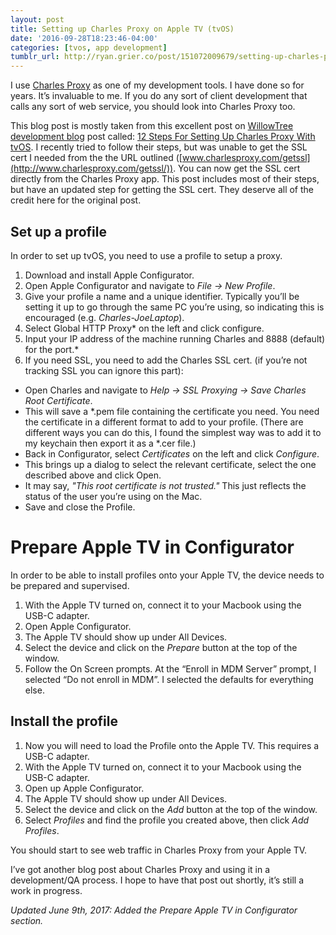 ```yaml
---
layout: post
title: Setting up Charles Proxy on Apple TV (tvOS)
date: '2016-09-28T18:23:46-04:00'
categories: [tvos, app development]
tumblr_url: http://ryan.grier.co/post/151072009679/setting-up-charles-proxy-on-apple-tv-tvos
---
```

I use [Charles Proxy](https://www.charlesproxy.com) as one of my development tools. I have done so for years. It’s invaluable to me. If you do any sort of client development that calls any sort of web service, you should look into Charles Proxy too.

This blog post is mostly taken from this excellent post on [WillowTree development blog](https://willowtreeapps.com/ideas) post called: [12 Steps For Setting Up Charles Proxy With tvOS](https://willowtreeapps.com/ideas/12-steps-for-setting-up-charles-proxy-with-tvos/). I recently tried to follow their steps, but was unable to get the SSL cert I needed from the the URL outlined ([www.charlesproxy.com/getssl](http://www.charlesproxy.com/getssl/)). You can now get the SSL cert directly from the Charles Proxy app. This post includes most of their steps, but have an updated step for getting the SSL cert. They deserve all of the credit here for the original post.

## Set up a profile

In order to set up tvOS, you need to use a profile to setup a proxy.

1. Download and install Apple Configurator.
1. Open Apple Configurator and navigate to _File -> New Profile_.
1. Give your profile a name and a unique identifier. Typically you’ll be setting it up to go through the same PC you’re using, so indicating this is encouraged (e.g. _Charles-JoeLaptop_).
1. Select Global HTTP Proxy* on the left and click configure.
1. Input your IP address of the machine running Charles and 8888 (default) for the port.*
1. If you need SSL, you need to add the Charles SSL cert. (if you’re not tracking SSL you can ignore this part):

- Open Charles and navigate to _Help -> SSL Proxying -> Save Charles Root Certificate_. 
- This will save a *.pem file containing the certificate you need. You need the certificate in a different format to add to your profile. (There are different ways you can do this, I found the simplest way was to add it to my keychain then export it as a *.cer file.)
- Back in Configurator, select _Certificates_ on the left and click _Configure_.
- This brings up a dialog to select the relevant certificate, select the one described above and click Open.
- It may say, _"This root certificate is not trusted."_ This just reflects the status of the user you’re using on the Mac.
- Save and close the Profile.

# Prepare Apple TV in Configurator

In order to be able to install profiles onto your Apple TV, the device needs to be prepared and supervised.

1. With the Apple TV turned on, connect it to your Macbook using the USB-C adapter.
1. Open Apple Configurator.
1. The Apple TV should show up under All Devices.
1. Select the device and click on the _Prepare_ button at the top of the window.
1. Follow the On Screen prompts. At the “Enroll in MDM Server” prompt, I selected “Do not enroll in MDM”. I selected the defaults for everything else.

## Install the profile

1. Now you will need to load the Profile onto the Apple TV. This requires a USB-C adapter.
1. With the Apple TV turned on, connect it to your Macbook using the USB-C adapter.
1. Open up Apple Configurator.
1. The Apple TV should show up under All Devices.
1. Select the device and click on the _Add_ button at the top of the window.
1. Select _Profiles_ and find the profile you created above, then click _Add Profiles_.

You should start to see web traffic in Charles Proxy from your Apple TV.

I’ve got another blog post about Charles Proxy and using it in a development/QA process. I hope to have that post out shortly, it’s still a work in progress. 

_Updated June 9th, 2017: Added the Prepare Apple TV in Configurator section._
